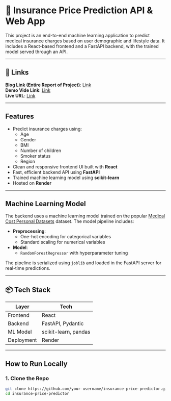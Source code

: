 # 🏥 Insurance Price Prediction API & Web App

This project is an end-to-end machine learning application to predict medical insurance charges based on user demographic and lifestyle data. It includes a React-based frontend and a FastAPI backend, with the trained model served through an API.

---

## 🔗 Links
**Blog Link (Entire Report of Project)**: [Link](https://medium.com/@adityakumbhar915/predicting-insurance-prices-an-end-to-end-machine-learning-journey-55e28684a5ea)  
**Demo Vide Link**: [Link](https://drive.google.com/file/d/1nUCRhkPML6pR4DCiG-q3gOvvaB-8LbJb/view?usp=sharing)   
**Live URL**: [Link](https://insurance-price-prediction-ui.vercel.app/)  

---

## Features

- Predict insurance charges using:
  - Age
  - Gender
  - BMI
  - Number of children
  - Smoker status
  - Region
- Clean and responsive frontend UI built with **React**
- Fast, efficient backend API using **FastAPI**
- Trained machine learning model using **scikit-learn**
- Hosted on **Render**

---

## Machine Learning Model

The backend uses a machine learning model trained on the popular [Medical Cost Personal Datasets](https://www.kaggle.com/datasets/mirichoi0218/insurance) dataset. The model pipeline includes:

- **Preprocessing**:
  - One-hot encoding for categorical variables
  - Standard scaling for numerical variables
- **Model**:
  - `RandomForestRegressor` with hyperparameter tuning

The pipeline is serialized using `joblib` and loaded in the FastAPI server for real-time predictions.

---

## 📦 Tech Stack

| Layer        | Tech                      |
|--------------|---------------------------|
| Frontend     | React            |
| Backend      | FastAPI, Pydantic         |
| ML Model     | scikit-learn, pandas      |
| Deployment   | Render                    |

---

## How to Run Locally

### 1. Clone the Repo

```bash
git clone https://github.com/your-username/insurance-price-predictor.git
cd insurance-price-predictor
